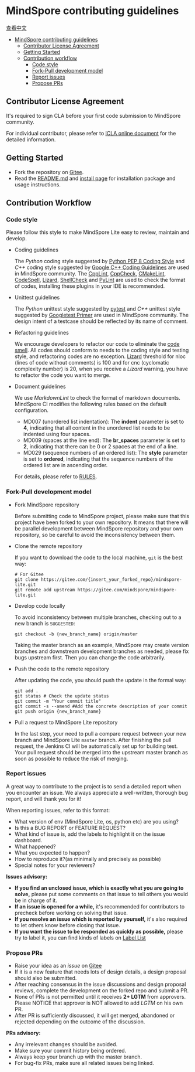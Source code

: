 # MindSpore contributing guidelines

[查看中文](./CONTRIBUTING_CN.md)

<!-- TOC -->

- [MindSpore contributing guidelines](#mindspore-contributing-guidelines)
    - [Contributor License Agreement](#contributor-license-agreement)
    - [Getting Started](#getting-started)
    - [Contribution workflow](#contribution-workflow)
        - [Code style](#code-style)
        - [Fork-Pull development model](#fork-pull-development-model)
        - [Report issues](#report-issues)
        - [Propose PRs](#propose-prs)

<!-- /TOC -->

## Contributor License Agreement

It's required to sign CLA before your first code submission to MindSpore community.

For individual contributor, please refer to [ICLA online document](https://www.mindspore.cn/icla) for the detailed information.

## Getting Started

- Fork the repository on [Gitee](https://gitee.com/mindspore/mindspore).
- Read the [README.md](README.md) and [install page](https://www.mindspore.cn/lite/docs/en/master/use/downloads.html) for installation package and usage instructions.

## Contribution Workflow

### Code style

Please follow this style to make MindSpore Lite easy to review, maintain and develop.

- Coding guidelines

    The *Python* coding style suggested by [Python PEP 8 Coding Style](https://pep8.org/) and *C++* coding style suggested by [Google C++ Coding Guidelines](http://google.github.io/styleguide/cppguide.html) are used in MindSpore community. The [CppLint](https://github.com/cpplint/cpplint), [CppCheck](http://cppcheck.sourceforge.net), [CMakeLint](https://github.com/cmake-lint/cmake-lint), [CodeSpell](https://github.com/codespell-project/codespell), [Lizard](http://www.lizard.ws), [ShellCheck](https://github.com/koalaman/shellcheck) and [PyLint](https://pylint.org) are used to check the format of codes, installing these plugins in your IDE is recommended.

- Unittest guidelines

    The *Python* unittest style suggested by [pytest](http://www.pytest.org/en/latest/) and *C++* unittest style suggested by [Googletest Primer](https://github.com/google/googletest/blob/master/docs/primer.md) are used in MindSpore community. The design intent of a testcase should be reflected by its name of comment.

- Refactoring guidelines

    We encourage developers to refactor our code to eliminate the [code smell](https://en.wikipedia.org/wiki/Code_smell). All codes should conform to needs to the coding style and testing style, and refactoring codes are no exception. [Lizard](http://www.lizard.ws) threshold for nloc (lines of code without comments) is 100 and for cnc (cyclomatic complexity number) is 20, when you receive a *Lizard* warning, you have to refactor the code you want to merge.

- Document guidelines

    We use *MarkdownLint* to check the format of markdown documents. MindSpore CI modifies the following rules based on the default configuration.
    - MD007 (unordered list indentation): The **indent** parameter is set to **4**, indicating that all content in the unordered list needs to be indented using four spaces.
    - MD009 (spaces at the line end): The **br_spaces** parameter is set to **2**, indicating that there can be 0 or 2 spaces at the end of a line.
    - MD029 (sequence numbers of an ordered list): The **style** parameter is set to **ordered**, indicating that the sequence numbers of the ordered list are in ascending order.

    For details, please refer to [RULES](https://github.com/markdownlint/markdownlint/blob/master/docs/RULES.md).

### Fork-Pull development model

- Fork MindSpore repository

    Before submitting code to MindSpore project, please make sure that this project have been forked to your own repository. It means that there will be parallel development between MindSpore repository and your own repository, so be careful to avoid the inconsistency between them.

- Clone the remote repository

    If you want to download the code to the local machine, `git` is the best way:

    ```shell
    # For Gitee
    git clone https://gitee.com/{insert_your_forked_repo}/mindspore-lite.git
    git remote add upstream https://gitee.com/mindspore/mindspore-lite.git
    ```

- Develop code locally

    To avoid inconsistency between multiple branches, checking out to a new branch is `SUGGESTED`:

    ```shell
    git checkout -b {new_branch_name} origin/master
    ```

    Taking the master branch as an example, MindSpore may create version branches and downstream development branches as needed, please fix bugs upstream first.
    Then you can change the code arbitrarily.

- Push the code to the remote repository

    After updating the code, you should push the update in the formal way:

    ```shell
    git add .
    git status # Check the update status
    git commit -m "Your commit title"
    git commit -s --amend #Add the concrete description of your commit
    git push origin {new_branch_name}
    ```

- Pull a request to MindSpore Lite repository

    In the last step, your need to pull a compare request between your new branch and MindSpore Lite `master` branch. After finishing the pull request, the Jenkins CI will be automatically set up for building test. Your pull request should be merged into the upstream master branch as soon as possible to reduce the risk of merging.

### Report issues

A great way to contribute to the project is to send a detailed report when you encounter an issue. We always appreciate a well-written, thorough bug report, and will thank you for it!

When reporting issues, refer to this format:

- What version of env (MindSpore Lite, os, python etc) are you using?
- Is this a BUG REPORT or FEATURE REQUEST?
- What kind of issue is, add the labels to highlight it on the issue dashboard.
- What happened?
- What you expected to happen?
- How to reproduce it?(as minimally and precisely as possible)
- Special notes for your reviewers?

**Issues advisory:**

- **If you find an unclosed issue, which is exactly what you are going to solve,** please put some comments on that issue to tell others you would be in charge of it.
- **If an issue is opened for a while,** it's recommended for contributors to precheck before working on solving that issue.
- **If you resolve an issue which is reported by yourself,** it's also required to let others know before closing that issue.
- **If you want the issue to be responded as quickly as possible,** please try to label it, you can find kinds of labels on [Label List](https://gitee.com/mindspore/community/blob/master/sigs/dx/docs/labels.md)

### Propose PRs

- Raise your idea as an *issue* on [Gitee](https://gitee.com/mindspore/mindspore-lite/issues)
- If it is a new feature that needs lots of design details, a design proposal should also be submitted.
- After reaching consensus in the issue discussions and design proposal reviews, complete the development on the forked repo and submit a PR.
- None of PRs is not permitted until it receives **2+ LGTM** from approvers. Please NOTICE that approver is NOT allowed to add *LGTM* on his own PR.
- After PR is sufficiently discussed, it will get merged, abandoned or rejected depending on the outcome of the discussion.

**PRs advisory:**

- Any irrelevant changes should be avoided.
- Make sure your commit history being ordered.
- Always keep your branch up with the master branch.
- For bug-fix PRs, make sure all related issues being linked.
